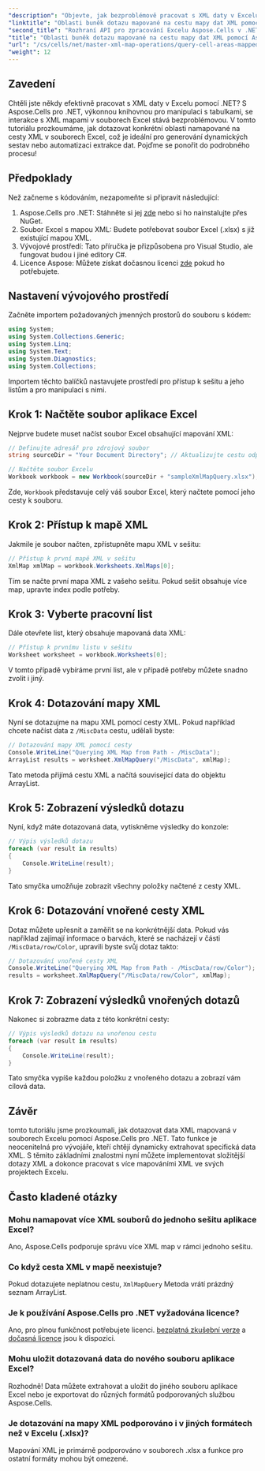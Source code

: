 ```yaml
---
"description": "Objevte, jak bezproblémově pracovat s XML daty v Excelu pomocí Aspose.Cells pro .NET. Tento komplexní tutoriál vás provede procesem dotazování oblastí buněk namapovaných na cesty XML, což vám umožní automatizovat extrakci dat a snadno vytvářet dynamické sestavy."
"linktitle": "Oblasti buněk dotazu mapované na cestu mapy dat XML pomocí Aspose.Cells"
"second_title": "Rozhraní API pro zpracování Excelu Aspose.Cells v .NET"
"title": "Oblasti buněk dotazu mapované na cestu mapy dat XML pomocí Aspose.Cells"
"url": "/cs/cells/net/master-xml-map-operations/query-cell-areas-mapped-to-xml-data-map-path/"
"weight": 12
---
```


## Zavedení

Chtěli jste někdy efektivně pracovat s XML daty v Excelu pomocí .NET? S Aspose.Cells pro .NET, výkonnou knihovnou pro manipulaci s tabulkami, se interakce s XML mapami v souborech Excel stává bezproblémovou. V tomto tutoriálu prozkoumáme, jak dotazovat konkrétní oblasti namapované na cesty XML v souborech Excel, což je ideální pro generování dynamických sestav nebo automatizaci extrakce dat. Pojďme se ponořit do podrobného procesu!

## Předpoklady

Než začneme s kódováním, nezapomeňte si připravit následující:

1. Aspose.Cells pro .NET: Stáhněte si jej [zde](https://releases.aspose.com/cells/net/) nebo si ho nainstalujte přes NuGet.
2. Soubor Excel s mapou XML: Budete potřebovat soubor Excel (.xlsx) s již existující mapou XML.
3. Vývojové prostředí: Tato příručka je přizpůsobena pro Visual Studio, ale fungovat budou i jiné editory C#.
4. Licence Aspose: Můžete získat dočasnou licenci [zde](https://purchase.aspose.com/temporary-license/) pokud ho potřebujete.

## Nastavení vývojového prostředí

Začněte importem požadovaných jmenných prostorů do souboru s kódem:

```csharp
using System;
using System.Collections.Generic;
using System.Linq;
using System.Text;
using System.Diagnostics;
using System.Collections;
```

Importem těchto balíčků nastavujete prostředí pro přístup k sešitu a jeho listům a pro manipulaci s nimi.

## Krok 1: Načtěte soubor aplikace Excel

Nejprve budete muset načíst soubor Excel obsahující mapování XML:

```csharp
// Definujte adresář pro zdrojový soubor
string sourceDir = "Your Document Directory"; // Aktualizujte cestu odpovídajícím způsobem

// Načtěte soubor Excelu
Workbook workbook = new Workbook(sourceDir + "sampleXmlMapQuery.xlsx");
```

Zde, `Workbook` představuje celý váš soubor Excel, který načtete pomocí jeho cesty k souboru.

## Krok 2: Přístup k mapě XML

Jakmile je soubor načten, zpřístupněte mapu XML v sešitu:

```csharp
// Přístup k první mapě XML v sešitu
XmlMap xmlMap = workbook.Worksheets.XmlMaps[0];
```

Tím se načte první mapa XML z vašeho sešitu. Pokud sešit obsahuje více map, upravte index podle potřeby.

## Krok 3: Vyberte pracovní list

Dále otevřete list, který obsahuje mapovaná data XML:

```csharp
// Přístup k prvnímu listu v sešitu
Worksheet worksheet = workbook.Worksheets[0];
```

V tomto případě vybíráme první list, ale v případě potřeby můžete snadno zvolit i jiný.

## Krok 4: Dotazování mapy XML

Nyní se dotazujme na mapu XML pomocí cesty XML. Pokud například chcete načíst data z `/MiscData` cestu, udělali byste:

```csharp
// Dotazování mapy XML pomocí cesty
Console.WriteLine("Querying XML Map from Path - /MiscData");
ArrayList results = worksheet.XmlMapQuery("/MiscData", xmlMap);
```

Tato metoda přijímá cestu XML a načítá související data do objektu ArrayList.

## Krok 5: Zobrazení výsledků dotazu

Nyní, když máte dotazovaná data, vytiskněme výsledky do konzole:

```csharp
// Výpis výsledků dotazu
foreach (var result in results)
{
    Console.WriteLine(result);
}
```

Tato smyčka umožňuje zobrazit všechny položky načtené z cesty XML.

## Krok 6: Dotazování vnořené cesty XML

Dotaz můžete upřesnit a zaměřit se na konkrétnější data. Pokud vás například zajímají informace o barvách, které se nacházejí v části `/MiscData/row/Color`, upravili byste svůj dotaz takto:

```csharp
// Dotazování vnořené cesty XML
Console.WriteLine("Querying XML Map from Path - /MiscData/row/Color");
results = worksheet.XmlMapQuery("/MiscData/row/Color", xmlMap);
```

## Krok 7: Zobrazení výsledků vnořených dotazů

Nakonec si zobrazme data z této konkrétní cesty:

```csharp
// Výpis výsledků dotazu na vnořenou cestu
foreach (var result in results)
{
    Console.WriteLine(result);
}
```

Tato smyčka vypíše každou položku z vnořeného dotazu a zobrazí vám cílová data.

## Závěr

tomto tutoriálu jsme prozkoumali, jak dotazovat data XML mapovaná v souborech Excelu pomocí Aspose.Cells pro .NET. Tato funkce je neocenitelná pro vývojáře, kteří chtějí dynamicky extrahovat specifická data XML. S těmito základními znalostmi nyní můžete implementovat složitější dotazy XML a dokonce pracovat s více mapováními XML ve svých projektech Excelu. 

## Často kladené otázky

### Mohu namapovat více XML souborů do jednoho sešitu aplikace Excel?  
Ano, Aspose.Cells podporuje správu více XML map v rámci jednoho sešitu.

### Co když cesta XML v mapě neexistuje?  
Pokud dotazujete neplatnou cestu, `XmlMapQuery` Metoda vrátí prázdný seznam ArrayList.

### Je k používání Aspose.Cells pro .NET vyžadována licence?  
Ano, pro plnou funkčnost potřebujete licenci. [bezplatná zkušební verze](https://releases.aspose.com/) a [dočasná licence](https://purchase.aspose.com/temporary-license/) jsou k dispozici.

### Mohu uložit dotazovaná data do nového souboru aplikace Excel?  
Rozhodně! Data můžete extrahovat a uložit do jiného souboru aplikace Excel nebo je exportovat do různých formátů podporovaných službou Aspose.Cells.

### Je dotazování na mapy XML podporováno i v jiných formátech než v Excelu (.xlsx)?  
Mapování XML je primárně podporováno v souborech .xlsx a funkce pro ostatní formáty mohou být omezené.
